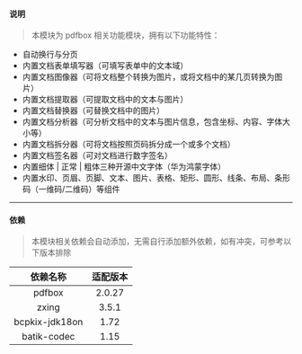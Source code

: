 #### 说明

> 本模块为 pdfbox 相关功能模块，拥有以下功能特性：

- 自动换行与分页
- 内置文档表单填写器（可填写表单中的文本域）
- 内置文档图像器（可将文档整个转换为图片，或将文档中的某几页转换为图片）
- 内置文档提取器（可提取文档中的文本与图片）
- 内置文档替换器（可替换文档中的图片）
- 内置文档分析器（可分析文档中的文本与图片信息，包含坐标、内容、字体大小等）
- 内置文档拆分器（可将文档按照页码拆分成一个或多个文档）
- 内置文档签名器（可对文档进行数字签名）
- 内置细体 | 正常 | 粗体三种开源中文字体（华为鸿蒙字体）
- 内置水印、页眉、页脚、文本、图片、表格、矩形、圆形、线条、布局、条形码（一维码/二维码）等组件

---

#### 依赖
> 本模块相关依赖会自动添加，无需自行添加额外依赖，如有冲突，可参考以下版本排除

|      依赖名称      | 适配版本 |
|:--------------:|:----:|
|     pdfbox     |2.0.27|
|     zxing      |3.5.1|
| bcpkix-jdk18on |1.72|
|  batik-codec   |1.15|

